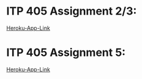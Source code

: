# ITP 405 Assignment 2/3:  

[Heroku-App-Link](https://cmkuo-music-app.herokuapp.com/playlists)  

# ITP 405 Assignment 5:
[Heroku-App-Link](https://cmkuo-music-app.herokuapp.com/albums) 